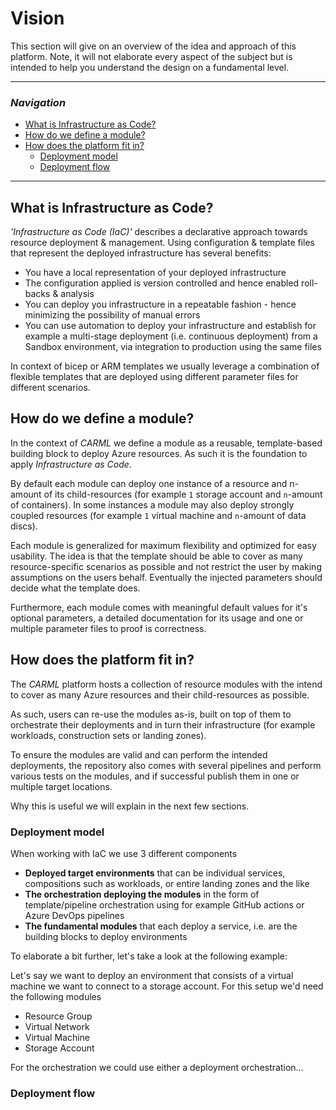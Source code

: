# Vision

This section will give on an overview of the idea and approach of this platform.
Note, it will not elaborate every aspect of the subject but is intended to help you understand the design on a fundamental level.

---

### _Navigation_

- [What is Infrastructure as Code?](#...)
- [How do we define a module?](#...)
- [How does the platform fit in?](#...)
  - [Deployment model](#...)
  - [Deployment flow](#...)

---


## What is Infrastructure as Code?

_'Infrastructure as Code (IaC)'_ describes a declarative approach towards resource deployment & management. Using configuration & template files that represent the deployed infrastructure has several benefits:
- You have a local representation of your deployed infrastructure
- The configuration applied is version controlled and hence enabled roll-backs & analysis
- You can deploy you infrastructure in a repeatable fashion - hence minimizing the possibility of manual errors
- You can use automation to deploy your infrastructure and establish for example a multi-stage deployment (i.e. continuous deployment) from a Sandbox environment, via integration to production using the same files

In context of bicep or ARM templates we usually leverage a combination of flexible templates that are deployed using different parameter files for different scenarios.

## How do we define a module?

In the context of _CARML_ we define a module as a reusable, template-based building block to deploy Azure resources. As such it is the foundation to apply _Infrastructure as Code_.

By default each module can deploy one instance of a resource and n-amount of its child-resources (for example `1` storage account and `n`-amount of containers). In some instances a module may also deploy strongly coupled resources (for example `1` virtual machine and `n`-amount of data discs).

Each module is generalized for maximum flexibility and optimized for easy usability. The idea is that the template should be able to cover as many resource-specific scenarios as possible and not restrict the user by making assumptions on the users behalf. Eventually the injected parameters should decide what the template does.

Furthermore, each module comes with meaningful default values for it's optional parameters, a detailed documentation for its usage and one or multiple parameter files to proof is correctness.

## How does the platform fit in?

The _CARML_ platform hosts a collection of resource modules with the intend to cover as many Azure resources and their child-resources as possible.

As such, users can re-use the modules as-is, built on top of them to orchestrate their deployments and in turn their infrastructure (for example workloads, construction sets or landing zones).

To ensure the modules are valid and can perform the intended deployments, the repository also comes with several pipelines and perform various tests on the modules, and if successful publish them in one or multiple target locations.

Why this is useful we will explain in the next few sections.

### Deployment model

When working with IaC we use 3 different components
- **Deployed target environments** that can be individual services, compositions such as workloads, or entire landing zones and the like
- **The orchestration deploying the modules** in the form of template/pipeline orchestration using for example GitHub actions or Azure DevOps pipelines
- **The fundamental modules** that each deploy a service, i.e. are the building blocks to deploy environments

To elaborate a bit further, let's take a look at the following example:

Let's say we want to deploy an environment that consists of a virtual machine we want to connect to a storage account. For this setup we'd need the following modules
- Resource Group
- Virtual Network
- Virtual Machine
- Storage Account

For the orchestration we could use either a deployment orchestration...

### Deployment flow
